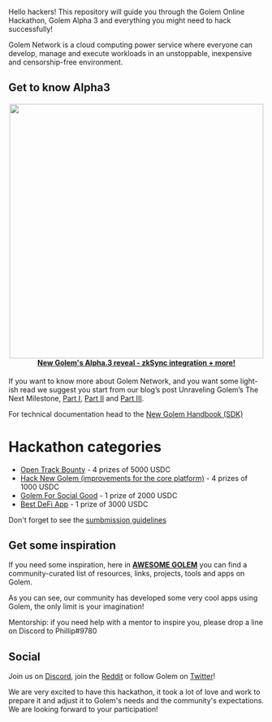 Hello hackers! This repository will guide you through the Golem Online Hackathon, Golem Alpha 3 and everything you might need to hack successfully!

Golem Network is a cloud computing power service where everyone can develop, manage and execute workloads in an unstoppable, inexpensive and censorship-free environment.

## Get to know Alpha3

<h4 align="center">
  <a href='https://blog.golemproject.net/new-golem-alpha-iii-reveal/'><img
      width='500px'
      alt=''
      src="https://user-images.githubusercontent.com/35585644/101169712-a4293100-363d-11eb-8efa-489e533a9f3a.png" /></a>
  <br/>
  <a href="https://blog.golemproject.net/new-golem-alpha-iii-reveal/">New Golem's Alpha.3 reveal - zkSync integration + more!</a>
</h4>

If you want to know more about Golem Network, and you want some light-ish read we suggest you start from our blog’s post Unraveling Golem’s The Next Milestone, [Part I](https://blog.golemproject.net/next-milestone/), [Part II](https://blog.golemproject.net/next-milestone-part-ii/) and [Part III](https://blog.golemproject.net/next-milestone-part-iii/).

For technical documentation head to the [New Golem Handbook (SDK)](https://handbook.golem.network)

# Hackathon categories

- [Open Track Bounty](https://github.com/golemfactory/hackathons/issues/3) - 4 prizes of 5000 USDC
- [Hack New Golem (improvements for the core platform)](https://github.com/golemfactory/hackathons/issues/6) - 4 prizes of 1000 USDC
- [Golem For Social Good](https://github.com/golemfactory/hackathons/issues/5) - 1 prize of 2000 USDC
- [Best DeFi App](https://github.com/golemfactory/hackathons/issues/4) - 1 prize of 3000 USDC

Don't forget to see the [sumbmission guidelines](https://github.com/golemfactory/hackathons/blob/main/Submission-Guidelines/README.md)

## Get some inspiration

If you need some inspiration, here in **[AWESOME GOLEM](https://github.com/golemfactory/awesome-golem)** you can find a community-curated list of resources, links, projects, tools and apps on Golem.

As you can see, our community has developed some very cool apps using Golem, the only limit is your imagination!

Mentorship: if you need help with a mentor to inspire you, please drop a line on Discord to Phillip#9780

## Social

Join us on [Discord](https://chat.golem.network/), join the [Reddit](https://www.reddit.com/r/GolemProject) or follow Golem on [Twitter](https://twitter.com/golemproject)!

We are very excited to have this hackathon, it took a lot of love and work to prepare it and adjust it to Golem's needs and the community's expectations. We are looking forward to your participation!
